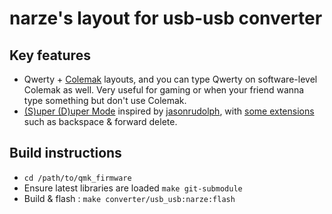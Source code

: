 # narze's layout for usb-usb converter

## Key features
- Qwerty + [Colemak](https://colemak.com) layouts, and you can type Qwerty on software-level Colemak as well. Very useful for gaming or when your friend wanna type something but don't use Colemak.
- [(S)uper (D)uper Mode](https://github.com/jasonrudolph/keyboard#super-duper-mode) inspired by [jasonrudolph](https://github.com/jasonrudolph), with [some extensions](https://gist.github.com/narze/861e2167784842d38771) such as backspace & forward delete.

## Build instructions
- `cd /path/to/qmk_firmware`
- Ensure latest libraries are loaded `make git-submodule`
- Build & flash : `make converter/usb_usb:narze:flash`
